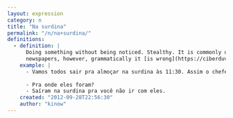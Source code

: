 ```yaml
---
layout: expression
category: n
title: "Na surdina"
permalink: "/n/na+surdina/"
definitions:
  - definition: |
      Doing something without being noticed. Stealthy. It is commonly used now, even in books and
      newspapers, however, grammatically it [is wrong](https://ciberduvidas.iscte-iul.pt/consultorio/perguntas/a-surdina-e-em-surdina/11433).
    example: |
      - Vamos todos sair pra almoçar na surdina às 11:30. Assim o chefe não vai querer ir com a gente.
      
      - Pra onde eles foram?
      - Saíram na surdina pra você não ir com eles.
    created: "2012-09-28T22:56:30"
    author: "kinow"
---
```

